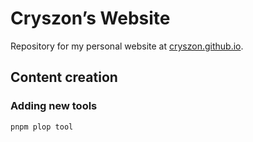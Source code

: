 # Cryszon’s Website

Repository for my personal website at [cryszon.github.io](https://cryszon.github.io/).

## Content creation

### Adding new tools

```sh
pnpm plop tool
```
